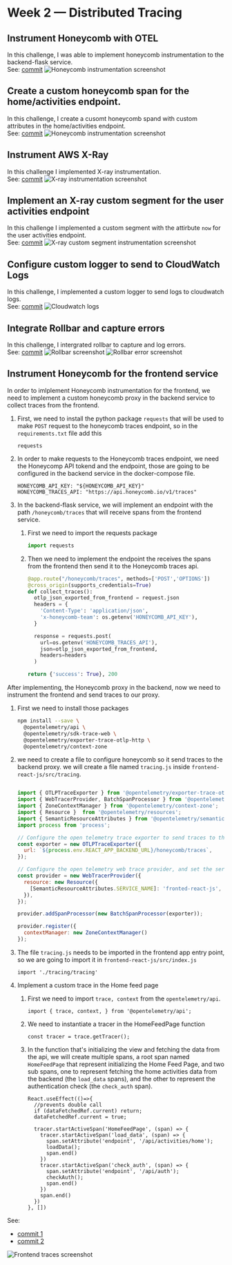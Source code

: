 # Week 2 — Distributed Tracing

## Instrument Honeycomb with OTEL

In this challenge, I was able to implement honeycomb instrumentation to the backend-flask service.
</br>
See: [commit](https://github.com/djaballah/aws-bootcamp-cruddur-2023/commit/0ded95d137c990ee427fb5968acbfa81828d39a8)
![Honeycomb instrumentation screenshot](week2_assets/Honeycomb%20backend-flask.png)

## Create a custom honeycomb span for the home/activities endpoint.

In this challenge, I create a cusomt honeycomb spand with custom attributes in the home/activities endpoint.
</br>
See: [commit](https://github.com/djaballah/aws-bootcamp-cruddur-2023/commit/2ab3196061bba334c644fee2858cedbed5f0fb1c)
![Honeycomb instrumentation screenshot](week2_assets/Honeycomb%20custom%20span.png)

## Instrument AWS X-Ray
In this challenge I implemented X-ray instrumentation.
</br>
See: [commit](https://github.com/djaballah/aws-bootcamp-cruddur-2023/commit/817fcfacced0903bf8ca05c1a0d3f4c02f2f756d)
![X-ray instrumentation screenshot](week2_assets/X-ray%20instrumentation.png)

## Implement an X-ray custom segment for the user activities endpoint
In this challenge I implemented a custom segment with the attirbute `now` for the user activities endpoint.
</br>
See: [commit](https://github.com/djaballah/aws-bootcamp-cruddur-2023/commit/5ad6ced39348975629b3cc29f195dbcfc23735c8)
![X-ray custom segment instrumentation screenshot](week2_assets/X-ray%20custom%20trace.png)

## Configure custom logger to send to CloudWatch Logs
In this challenge, I implemented a custom logger to send logs to cloudwatch logs.
</br>
See: [commit](https://github.com/djaballah/aws-bootcamp-cruddur-2023/commit/005c7326d93dfda780b90f0d5228a7abf783c1cd)
![Cloudwatch logs](week2_assets/Cloud%20watch%20logs.png)

## Integrate Rollbar and capture errors
In this challenge, I intergrated rollbar to capture and log errors.
</br>
See: [commit](https://github.com/djaballah/aws-bootcamp-cruddur-2023/commit/7ebfb4744432f66159798582dc1568f8df7e3fb8)
![Rollbar screenshot](week2_assets/Rollbar.png)
![Rollbar error screenshot](week2_assets/Rollbar%20error.png)

## Instrument Honeycomb for the frontend service
In order to imlplement Honeycomb instrumentation for the frontend, we need to implement a custom honeycomb proxy in
the backend service to collect traces from the frontend.
1. First, we need to install the python package `requests` that will be used to make `POST` request to the honeycomb traces endpoint, so in the `requirements.txt` file add this
   ```
   requests
   ```
2. In order to make requests to the Honeycomb traces endpoint, we need the Honeycomp API tokend and the endpoint, those are going to be configured in the backend service in the docker-compose file.

   ```
   HONEYCOMB_API_KEY: "${HONEYCOMB_API_KEY}"
   HONEYCOMB_TRACES_API: "https://api.honeycomb.io/v1/traces"
   ```

3. In the backend-flask service, we will implement an endpoint with the path `/honeycomb/traces` that will receive spans from the frontend service.

    1. First we need to import the requests package

        ```python
        import requests
        ```
    2. Then we need to implement the endpoint the receives the spans from the frontend then send it to the Honeycomb
       traces api.

       ```python
       @app.route("/honeycomb/traces", methods=['POST','OPTIONS'])
       @cross_origin(supports_credentials=True)
       def collect_traces():
         otlp_json_exported_from_frontend = request.json
         headers = {
           'Content-Type': 'application/json',
           'x-honeycomb-team': os.getenv('HONEYCOMB_API_KEY'),
         }

         response = requests.post(
           url=os.getenv('HONEYCOMB_TRACES_API'),
           json=otlp_json_exported_from_frontend,
           headers=headers
         ) 

       return {'success': True}, 200
       ```

After implementing, the Honeycomb proxy in the backend, now we need to instrument the frontend and send traces to our proxy.
1. First we need to install those packages

    ```bash
    npm install --save \
      @opentelemetry/api \
      @opentelemetry/sdk-trace-web \
      @opentelemetry/exporter-trace-otlp-http \
      @opentelemetry/context-zone
    ```
2. we need to create a file to configure honeycomb so it send traces to the backend proxy. we will create a file named `tracing.js` inside `frontend-react-js/src/tracing`.
    ```javascript

    import { OTLPTraceExporter } from '@opentelemetry/exporter-trace-otlp-http';
    import { WebTracerProvider, BatchSpanProcessor } from '@opentelemetry/sdk-trace-web';
    import { ZoneContextManager } from '@opentelemetry/context-zone';
    import { Resource }  from '@opentelemetry/resources';
    import { SemanticResourceAttributes } from '@opentelemetry/semantic-conventions';
    import process from 'process';
    
    // Configure the open telemetry trace exporter to send traces to the backend proxy.
    const exporter = new OTLPTraceExporter({
      url: `${process.env.REACT_APP_BACKEND_URL}/honeycomb/traces`,
    });

    // Configure the open telemetry web trace provider, and set the service name to `fronted-react-js`
    const provider = new WebTracerProvider({
      resource: new Resource({
        [SemanticResourceAttributes.SERVICE_NAME]: 'fronted-react-js',
      }),
    });

    provider.addSpanProcessor(new BatchSpanProcessor(exporter));

    provider.register({
      contextManager: new ZoneContextManager()
    });

    ```
3. The file `tracing.js` needs to be imported in the frontend app entry point, so we are going to import it in `frontend-react-js/src/index.js`
    ```
    import './tracing/tracing'
    ```
4. Implement a custom trace in the Home feed page

    1. First we need to import `trace, context` from the `opentelemetry/api`.
        ```
        import { trace, context, } from '@opentelemetry/api';
        ```
    2. We need to instantiate a tracer in the HomeFeedPage function
        ```
        const tracer = trace.getTracer();
        ```
    3. In the function that's initializing the view and fetching the data from the api, we will create multiple spans, a root span named `HomeFeedPage` that represent initializing the Home Feed Page, and two sub spans, one to represent fetching the home activities data from the backend (the `load_data` spans), and the other to represent the authentication check (the `check_auth` span).
        ```
        React.useEffect(()=>{
          //prevents double call
          if (dataFetchedRef.current) return;
          dataFetchedRef.current = true;

          tracer.startActiveSpan('HomeFeedPage', (span) => {
            tracer.startActiveSpan('load_data', (span) => {
              span.setAttribute('endpoint', '/api/activities/home');
              loadData();
              span.end()
            })
            tracer.startActiveSpan('check_auth', (span) => {
              span.setAttribute('endpoint', '/api/auth');
              checkAuth();
              span.end()
            })
            span.end()
          })
        }, [])
        ```
See:
- [commit 1](https://github.com/djaballah/aws-bootcamp-cruddur-2023/commit/0a9a64cb7f76d182e5a6563413cb3c71396cc78f)
- [commit 2](https://github.com/djaballah/aws-bootcamp-cruddur-2023/commit/0112d4cd7984099315dbddd4b13d0db6d5ea8702)

![Frontend traces screenshot](week2_assets/Honeycomb%20frontend%20traces.png)
